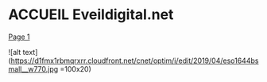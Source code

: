 # ACCUEIL Eveildigital.net

[Page 1](page1.md)

![alt text](https://d1fmx1rbmqrxrr.cloudfront.net/cnet/optim/i/edit/2019/04/eso1644bsmall__w770.jpg =100x20)
